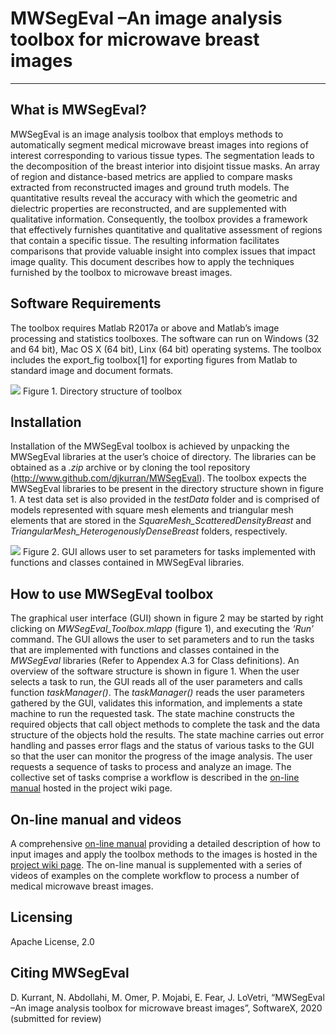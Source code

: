 # MWSegEval –An image analysis toolbox for microwave breast images

***

## What is MWSegEval?

MWSegEval is an image analysis toolbox that employs methods to automatically segment medical microwave breast images into regions of interest corresponding to various tissue types. The segmentation leads to the decomposition of the breast interior into disjoint tissue masks. An array of region and distance-based metrics are applied to compare masks extracted from reconstructed images and ground truth models. The quantitative results reveal the accuracy with which the geometric and dielectric properties are reconstructed, and are supplemented with qualitative information. Consequently, the toolbox provides a framework that effectively furnishes quantitative and qualitative assessment of regions that contain a specific tissue. The resulting information facilitates comparisons that provide valuable insight into complex issues that impact image quality. This document describes how to apply the techniques furnished by the toolbox to microwave breast images.

## Software Requirements

The toolbox requires Matlab R2017a or above and Matlab’s image processing and statistics toolboxes. The software can run on Windows (32 and 64 bit), Mac OS X (64 bit), Linx (64 bit) operating systems. The toolbox includes the export_fig toolbox[1] for exporting figures from Matlab to standard image and document formats.

![](https://github.com/djkurran/MWSegEval/blob/main/figures/figureReadMe_1.png)
Figure 1. Directory structure of toolbox

## Installation

Installation of the MWSegEval toolbox is achieved by unpacking the MWSegEval libraries at the user’s choice of directory. The libraries can be obtained as a *.zip* archive or by cloning the tool repository (http://www.github.com/djkurran/MWSegEval). The toolbox expects the MWSegEval libraries to be present in the directory structure shown in figure 1. A test data set is also provided in the *testData* folder and is comprised of models represented with square mesh elements and triangular mesh elements that are stored in the *SquareMesh_ScatteredDensityBreast* and *TriangularMesh_HeterogenouslyDenseBreast* folders, respectively.

![](https://github.com/djkurran/MWSegEval/blob/main/figures/figure2.png)
Figure 2. GUI allows user to set parameters for tasks implemented with functions and classes contained in MWSegEval libraries.

## How to use MWSegEval toolbox

The graphical user interface (GUI) shown in figure 2 may be started by right clicking on *MWSegEval_Toolbox.mlapp* (figure 1), and executing the *‘Run’* command. The GUI allows the user to set parameters and to run the tasks that are implemented with functions and classes contained in the *MWSegEval* libraries (Refer to Appendex A.3 for Class definitions). An overview of the software structure is shown in figure 1. When the user selects a task to run, the GUI reads all of the user parameters and calls function *taskManager()*. The *taskManager()* reads the user parameters gathered by the GUI, validates this information, and implements a state machine to run the requested task. The state machine constructs the required objects that call object methods to complete the task and the data structure of the objects hold the results. The state machine carries out error handling and passes error flags and the status of various tasks to the GUI so that the user can monitor the progress of the image analysis. The user requests a sequence of tasks to process and analyze an image. The collective set of tasks comprise a workflow is described in the [on-line manual](https://github.com/djkurran/MWSegEval/wiki) hosted in the project wiki page.

## On-line manual and videos

A comprehensive [on-line manual]() providing a detailed description of how to input images and apply the toolbox methods to the images is hosted in the [project wiki page](https://github.com/djkurran/MWSegEval/wiki). The on-line manual is supplemented with a series of videos of examples on the complete workflow to process a number of medical microwave breast images. 

## Licensing

Apache License, 2.0

## Citing MWSegEval

D. Kurrant, N. Abdollahi, M. Omer, P. Mojabi, E. Fear, J. LoVetri, “MWSegEval –An image analysis toolbox for microwave breast images”, SoftwareX, 2020 (submitted for review) 




